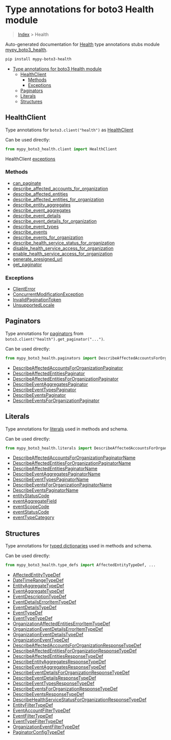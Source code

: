 # Type annotations for boto3 Health module

> [Index](../index.md) > Health

Auto-generated documentation for [Health](https://boto3.amazonaws.com/v1/documentation/api/latest/reference/services/health.html#Health)
type annotations stubs module [mypy_boto3_health](https://pypi.org/project/mypy-boto3-health/).

```bash
pip install mypy-boto3-health
```

- [Type annotations for boto3 Health module](#type-annotations-for-boto3-health-module)
  - [HealthClient](#healthclient)
    - [Methods](#methods)
    - [Exceptions](#exceptions)
  - [Paginators](#paginators)
  - [Literals](#literals)
  - [Structures](#structures)

## HealthClient

Type annotations for  `boto3.client("health")` as [HealthClient](./client.md)

Can be used directly:

```python
from mypy_boto3_health.client import HealthClient
```


HealthClient [exceptions](./client.md#exceptions)



### Methods
- [can_paginate](./client.md#can-paginate)
- [describe_affected_accounts_for_organization](./client.md#describe-affected-accounts-for-organization)
- [describe_affected_entities](./client.md#describe-affected-entities)
- [describe_affected_entities_for_organization](./client.md#describe-affected-entities-for-organization)
- [describe_entity_aggregates](./client.md#describe-entity-aggregates)
- [describe_event_aggregates](./client.md#describe-event-aggregates)
- [describe_event_details](./client.md#describe-event-details)
- [describe_event_details_for_organization](./client.md#describe-event-details-for-organization)
- [describe_event_types](./client.md#describe-event-types)
- [describe_events](./client.md#describe-events)
- [describe_events_for_organization](./client.md#describe-events-for-organization)
- [describe_health_service_status_for_organization](./client.md#describe-health-service-status-for-organization)
- [disable_health_service_access_for_organization](./client.md#disable-health-service-access-for-organization)
- [enable_health_service_access_for_organization](./client.md#enable-health-service-access-for-organization)
- [generate_presigned_url](./client.md#generate-presigned-url)
- [get_paginator](./client.md#get-paginator)




### Exceptions
- [ClientError](./client.md#clienterror)
- [ConcurrentModificationException](./client.md#concurrentmodificationexception)
- [InvalidPaginationToken](./client.md#invalidpaginationtoken)
- [UnsupportedLocale](./client.md#unsupportedlocale)






## Paginators

Type annotations for [paginators](./paginators.md) from `boto3.client("health").get_paginator("...")`.

Can be used directly:

```python
from mypy_boto3_health.paginators import DescribeAffectedAccountsForOrganizationPaginator, ...
```

- [DescribeAffectedAccountsForOrganizationPaginator](./paginators.md#describeaffectedaccountsfororganizationpaginator)
- [DescribeAffectedEntitiesPaginator](./paginators.md#describeaffectedentitiespaginator)
- [DescribeAffectedEntitiesForOrganizationPaginator](./paginators.md#describeaffectedentitiesfororganizationpaginator)
- [DescribeEventAggregatesPaginator](./paginators.md#describeeventaggregatespaginator)
- [DescribeEventTypesPaginator](./paginators.md#describeeventtypespaginator)
- [DescribeEventsPaginator](./paginators.md#describeeventspaginator)
- [DescribeEventsForOrganizationPaginator](./paginators.md#describeeventsfororganizationpaginator)






## Literals

Type annotations for [literals](./literals.md) used in methods and schema.

Can be used directly:

```python
from mypy_boto3_health.literals import DescribeAffectedAccountsForOrganizationPaginatorName, ...
```

- [DescribeAffectedAccountsForOrganizationPaginatorName](./literals.md#describeaffectedaccountsfororganizationpaginatorname)
- [DescribeAffectedEntitiesForOrganizationPaginatorName](./literals.md#describeaffectedentitiesfororganizationpaginatorname)
- [DescribeAffectedEntitiesPaginatorName](./literals.md#describeaffectedentitiespaginatorname)
- [DescribeEventAggregatesPaginatorName](./literals.md#describeeventaggregatespaginatorname)
- [DescribeEventTypesPaginatorName](./literals.md#describeeventtypespaginatorname)
- [DescribeEventsForOrganizationPaginatorName](./literals.md#describeeventsfororganizationpaginatorname)
- [DescribeEventsPaginatorName](./literals.md#describeeventspaginatorname)
- [entityStatusCode](./literals.md#entitystatuscode)
- [eventAggregateField](./literals.md#eventaggregatefield)
- [eventScopeCode](./literals.md#eventscopecode)
- [eventStatusCode](./literals.md#eventstatuscode)
- [eventTypeCategory](./literals.md#eventtypecategory)




## Structures


Type annotations for [typed dictionaries](./type_defs.md) used in methods and schema.

Can be used directly:

```python
from mypy_boto3_health.type_defs import AffectedEntityTypeDef, ...
```

- [AffectedEntityTypeDef](./type_defs.md#affectedentitytypedef)
- [DateTimeRangeTypeDef](./type_defs.md#datetimerangetypedef)
- [EntityAggregateTypeDef](./type_defs.md#entityaggregatetypedef)
- [EventAggregateTypeDef](./type_defs.md#eventaggregatetypedef)
- [EventDescriptionTypeDef](./type_defs.md#eventdescriptiontypedef)
- [EventDetailsErrorItemTypeDef](./type_defs.md#eventdetailserroritemtypedef)
- [EventDetailsTypeDef](./type_defs.md#eventdetailstypedef)
- [EventTypeDef](./type_defs.md#eventtypedef)
- [EventTypeTypeDef](./type_defs.md#eventtypetypedef)
- [OrganizationAffectedEntitiesErrorItemTypeDef](./type_defs.md#organizationaffectedentitieserroritemtypedef)
- [OrganizationEventDetailsErrorItemTypeDef](./type_defs.md#organizationeventdetailserroritemtypedef)
- [OrganizationEventDetailsTypeDef](./type_defs.md#organizationeventdetailstypedef)
- [OrganizationEventTypeDef](./type_defs.md#organizationeventtypedef)
- [DescribeAffectedAccountsForOrganizationResponseTypeDef](./type_defs.md#describeaffectedaccountsfororganizationresponsetypedef)
- [DescribeAffectedEntitiesForOrganizationResponseTypeDef](./type_defs.md#describeaffectedentitiesfororganizationresponsetypedef)
- [DescribeAffectedEntitiesResponseTypeDef](./type_defs.md#describeaffectedentitiesresponsetypedef)
- [DescribeEntityAggregatesResponseTypeDef](./type_defs.md#describeentityaggregatesresponsetypedef)
- [DescribeEventAggregatesResponseTypeDef](./type_defs.md#describeeventaggregatesresponsetypedef)
- [DescribeEventDetailsForOrganizationResponseTypeDef](./type_defs.md#describeeventdetailsfororganizationresponsetypedef)
- [DescribeEventDetailsResponseTypeDef](./type_defs.md#describeeventdetailsresponsetypedef)
- [DescribeEventTypesResponseTypeDef](./type_defs.md#describeeventtypesresponsetypedef)
- [DescribeEventsForOrganizationResponseTypeDef](./type_defs.md#describeeventsfororganizationresponsetypedef)
- [DescribeEventsResponseTypeDef](./type_defs.md#describeeventsresponsetypedef)
- [DescribeHealthServiceStatusForOrganizationResponseTypeDef](./type_defs.md#describehealthservicestatusfororganizationresponsetypedef)
- [EntityFilterTypeDef](./type_defs.md#entityfiltertypedef)
- [EventAccountFilterTypeDef](./type_defs.md#eventaccountfiltertypedef)
- [EventFilterTypeDef](./type_defs.md#eventfiltertypedef)
- [EventTypeFilterTypeDef](./type_defs.md#eventtypefiltertypedef)
- [OrganizationEventFilterTypeDef](./type_defs.md#organizationeventfiltertypedef)
- [PaginatorConfigTypeDef](./type_defs.md#paginatorconfigtypedef)
